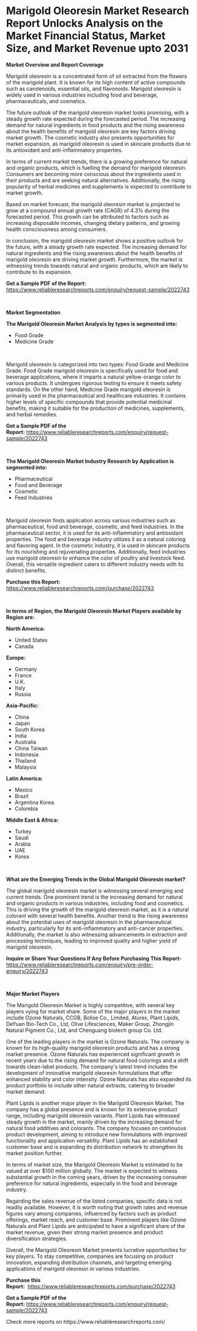 <p><h1>Marigold Oleoresin Market Research Report Unlocks Analysis on the Market Financial Status, Market Size, and Market Revenue upto 2031</h1></p><p><strong>Market Overview and Report Coverage</strong></p>
<p><p>Marigold oleoresin is a concentrated form of oil extracted from the flowers of the marigold plant. It is known for its high content of active compounds such as carotenoids, essential oils, and flavonoids. Marigold oleoresin is widely used in various industries including food and beverage, pharmaceuticals, and cosmetics.</p><p>The future outlook of the marigold oleoresin market looks promising, with a steady growth rate expected during the forecasted period. The increasing demand for natural ingredients in food products and the rising awareness about the health benefits of marigold oleoresin are key factors driving market growth. The cosmetic industry also presents opportunities for market expansion, as marigold oleoresin is used in skincare products due to its antioxidant and anti-inflammatory properties.</p><p>In terms of current market trends, there is a growing preference for natural and organic products, which is fuelling the demand for marigold oleoresin. Consumers are becoming more conscious about the ingredients used in their products and are seeking natural alternatives. Additionally, the rising popularity of herbal medicines and supplements is expected to contribute to market growth.</p><p>Based on market forecast, the marigold oleoresin market is projected to grow at a compound annual growth rate (CAGR) of 4.3% during the forecasted period. This growth can be attributed to factors such as increasing disposable incomes, changing dietary patterns, and growing health consciousness among consumers.</p><p>In conclusion, the marigold oleoresin market shows a positive outlook for the future, with a steady growth rate expected. The increasing demand for natural ingredients and the rising awareness about the health benefits of marigold oleoresin are driving market growth. Furthermore, the market is witnessing trends towards natural and organic products, which are likely to contribute to its expansion.</p></p>
<p><strong>Get a Sample PDF of the Report:</strong> <a href="https://www.reliableresearchreports.com/enquiry/request-sample/2022743">https://www.reliableresearchreports.com/enquiry/request-sample/2022743</a></p>
<p>&nbsp;</p>
<p><strong>Market Segmentation</strong></p>
<p><strong>The Marigold Oleoresin Market Analysis by types is segmented into:</strong></p>
<p><ul><li>Food Grade</li><li>Medicine Grade</li></ul></p>
<p>&nbsp;</p>
<p><p>Marigold oleoresin is categorized into two types: Food Grade and Medicine Grade. Food Grade marigold oleoresin is specifically used for food and beverage applications, where it imparts a natural yellow-orange color to various products. It undergoes rigorous testing to ensure it meets safety standards. On the other hand, Medicine Grade marigold oleoresin is primarily used in the pharmaceutical and healthcare industries. It contains higher levels of specific compounds that provide potential medicinal benefits, making it suitable for the production of medicines, supplements, and herbal remedies.</p></p>
<p><strong>Get a Sample PDF of the Report:</strong>&nbsp;<a href="https://www.reliableresearchreports.com/enquiry/request-sample/2022743">https://www.reliableresearchreports.com/enquiry/request-sample/2022743</a></p>
<p>&nbsp;</p>
<p><strong>The Marigold Oleoresin Market Industry Research by Application is segmented into:</strong></p>
<p><ul><li>Pharmaceutical</li><li>Food and Beverage</li><li>Cosmetic</li><li>Feed Industries</li></ul></p>
<p>&nbsp;</p>
<p><p>Marigold oleoresin finds application across various industries such as pharmaceutical, food and beverage, cosmetic, and feed industries. In the pharmaceutical sector, it is used for its anti-inflammatory and antioxidant properties. The food and beverage industry utilizes it as a natural coloring and flavoring agent. In the cosmetic industry, it is used in skincare products for its nourishing and rejuvenating properties. Additionally, feed industries use marigold oleoresin to enhance the color of poultry and livestock feed. Overall, this versatile ingredient caters to different industry needs with its distinct benefits.</p></p>
<p><strong>Purchase this Report:</strong>&nbsp; <a href="https://www.reliableresearchreports.com/purchase/2022743">https://www.reliableresearchreports.com/purchase/2022743</a></p>
<p>&nbsp;</p>
<p><strong>In terms of Region, the Marigold Oleoresin Market Players available by Region are:</strong></p>
<p>
    <p> <strong> North America: </strong>
        <ul>
            <li>United States</li>
            <li>Canada</li>
        </ul>
        </p> 
    <p> <strong> Europe: </strong>
        <ul>
            <li>Germany</li>
            <li>France</li>
            <li>U.K.</li>
            <li>Italy</li>
            <li>Russia</li>
        </ul>
        </p> 
    <p> <strong> Asia-Pacific: </strong>
        <ul>
            <li>China</li>
            <li>Japan</li>
            <li>South Korea</li>
            <li>India</li>
            <li>Australia</li>
            <li>China Taiwan</li>
            <li>Indonesia</li>
            <li>Thailand</li>
            <li>Malaysia</li>
        </ul>
        </p> 
    <p> <strong> Latin America: </strong>
        <ul>
            <li>Mexico</li>
            <li>Brazil</li>
            <li>Argentina Korea</li>
            <li>Colombia</li>
        </ul>
        </p> 
    <p> <strong> Middle East & Africa: </strong>
        <ul>
            <li>Turkey</li>
            <li>Saudi</li>
            <li>Arabia</li>
            <li>UAE</li>
            <li>Korea</li>
        </ul>
    </p>
    </p>
<p>&nbsp;</p>
<p><strong>What are the Emerging Trends in the Global Marigold Oleoresin market?</strong></p>
<p><p>The global marigold oleoresin market is witnessing several emerging and current trends. One prominent trend is the increasing demand for natural and organic products in various industries, including food and cosmetics. This is driving the growth of the marigold oleoresin market, as it is a natural colorant with several health benefits. Another trend is the rising awareness about the potential uses of marigold oleoresin in the pharmaceutical industry, particularly for its anti-inflammatory and anti-cancer properties. Additionally, the market is also witnessing advancements in extraction and processing techniques, leading to improved quality and higher yield of marigold oleoresin.</p></p>
<p><strong>Inquire or Share Your Questions If Any Before Purchasing This Report</strong>- <a href="https://www.reliableresearchreports.com/enquiry/pre-order-enquiry/2022743">https://www.reliableresearchreports.com/enquiry/pre-order-enquiry/2022743</a></p>
<p>&nbsp;</p>
<p><strong>Major Market Players</strong></p>
<p><p>The Marigold Oleoresin Market is highly competitive, with several key players vying for market share. Some of the major players in the market include Ozone Naturals, CCGB, Bolise Co., Limited, Aturex, Plant Lipids, DeYuan Bio-Tech Co., Ltd, Olive Lifesciences, Maker Group, Zhongjin Natural Pigment Co., Ltd, and Chenguang biotech group Co. Ltd.</p><p>One of the leading players in the market is Ozone Naturals. The company is known for its high-quality marigold oleoresin products and has a strong market presence. Ozone Naturals has experienced significant growth in recent years due to the rising demand for natural food colorings and a shift towards clean-label products. The company's latest trend includes the development of innovative marigold oleoresin formulations that offer enhanced stability and color intensity. Ozone Naturals has also expanded its product portfolio to include other natural extracts, catering to broader market demand.</p><p>Plant Lipids is another major player in the Marigold Oleoresin Market. The company has a global presence and is known for its extensive product range, including marigold oleoresin variants. Plant Lipids has witnessed steady growth in the market, mainly driven by the increasing demand for natural food additives and colorants. The company focuses on continuous product development, aiming to introduce new formulations with improved functionality and application versatility. Plant Lipids has an established customer base and is expanding its distribution network to strengthen its market position further.</p><p>In terms of market size, the Marigold Oleoresin Market is estimated to be valued at over $100 million globally. The market is expected to witness substantial growth in the coming years, driven by the increasing consumer preference for natural ingredients, especially in the food and beverage industry.</p><p>Regarding the sales revenue of the listed companies, specific data is not readily available. However, it is worth noting that growth rates and revenue figures vary among companies, influenced by factors such as product offerings, market reach, and customer base. Prominent players like Ozone Naturals and Plant Lipids are anticipated to have a significant share of the market revenue, given their strong market presence and product diversification strategies.</p><p>Overall, the Marigold Oleoresin Market presents lucrative opportunities for key players. To stay competitive, companies are focusing on product innovation, expanding distribution channels, and targeting emerging applications of marigold oleoresin in various industries.</p></p>
<p><strong>Purchase this Report:</strong>&nbsp;&nbsp;<a href="https://www.reliableresearchreports.com/purchase/2022743">https://www.reliableresearchreports.com/purchase/2022743</a></p>
<p></p>
<p><strong>Get a Sample PDF of the Report:</strong>&nbsp;<a href="https://www.reliableresearchreports.com/enquiry/request-sample/2022743">https://www.reliableresearchreports.com/enquiry/request-sample/2022743</a></p>
<p>Check more reports on https://www.reliableresearchreports.com/</p>